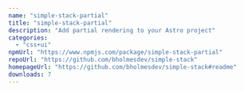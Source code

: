 ```yaml
---
name: "simple-stack-partial"
title: "simple-stack-partial"
description: "Add partial rendering to your Astro project"
categories:
  - "css+ui"
npmUrl: "https://www.npmjs.com/package/simple-stack-partial"
repoUrl: "https://github.com/bholmesdev/simple-stack"
homepageUrl: "https://github.com/bholmesdev/simple-stack#readme"
downloads: 7
---
```

